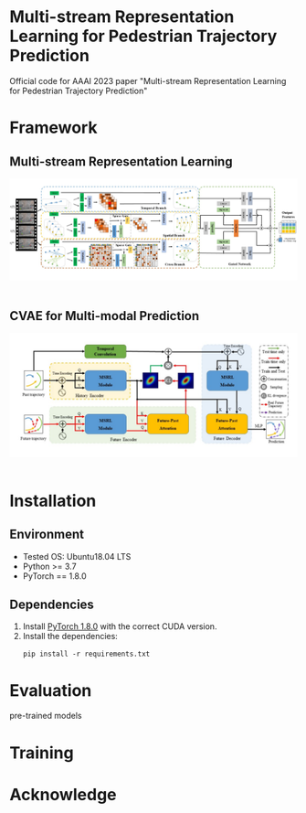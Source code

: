 # Multi-stream Representation Learning for Pedestrian Trajectory Prediction
Official code for AAAI 2023 paper "Multi-stream Representation Learning for Pedestrian Trajectory Prediction"

# Framework

## Multi-stream Representation Learning
<div align='center'>
<img src="figures/MSRL.jpg"></img>
</div>
<br />

## CVAE for Multi-modal Prediction
<div align='center'>
<img src="figures/CVAE.jpg"></img>
</div>
<br />

# Installation

## Environment
* Tested OS: Ubuntu18.04 LTS
* Python >= 3.7
* PyTorch == 1.8.0

## Dependencies
1. Install [PyTorch 1.8.0](https://pytorch.org/get-started/previous-versions/) with the correct CUDA version.
2. Install the dependencies:
    ```
    pip install -r requirements.txt
    ```

# Evaluation
pre-trained models

# Training

# Acknowledge
